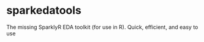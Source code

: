 # sparkedatools
The missing SparklyR EDA toolkit (for use in R). Quick, efficient, and easy to use 
